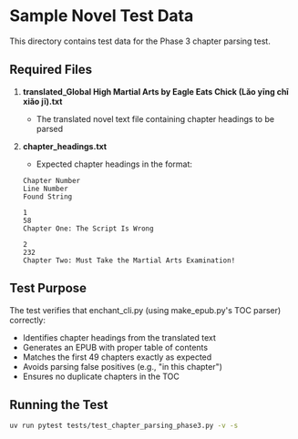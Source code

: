 # Sample Novel Test Data

This directory contains test data for the Phase 3 chapter parsing test.

## Required Files

1. **translated_Global High Martial Arts by Eagle Eats Chick (Lǎo yīng chī xiǎo jī).txt**
   - The translated novel text file containing chapter headings to be parsed

2. **chapter_headings.txt**
   - Expected chapter headings in the format:
   ```
   Chapter Number
   Line Number
   Found String

   1
   58
   Chapter One: The Script Is Wrong

   2
   232
   Chapter Two: Must Take the Martial Arts Examination!
   ```

## Test Purpose

The test verifies that enchant_cli.py (using make_epub.py's TOC parser) correctly:
- Identifies chapter headings from the translated text
- Generates an EPUB with proper table of contents
- Matches the first 49 chapters exactly as expected
- Avoids parsing false positives (e.g., "in this chapter")
- Ensures no duplicate chapters in the TOC

## Running the Test

```bash
uv run pytest tests/test_chapter_parsing_phase3.py -v -s
```